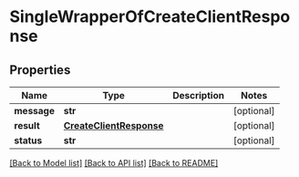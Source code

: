 # SingleWrapperOfCreateClientResponse

## Properties
Name | Type | Description | Notes
------------ | ------------- | ------------- | -------------
**message** | **str** |  | [optional] 
**result** | [**CreateClientResponse**](CreateClientResponse.md) |  | [optional] 
**status** | **str** |  | [optional] 

[[Back to Model list]](../README.md#documentation-for-models) [[Back to API list]](../README.md#documentation-for-api-endpoints) [[Back to README]](../README.md)

